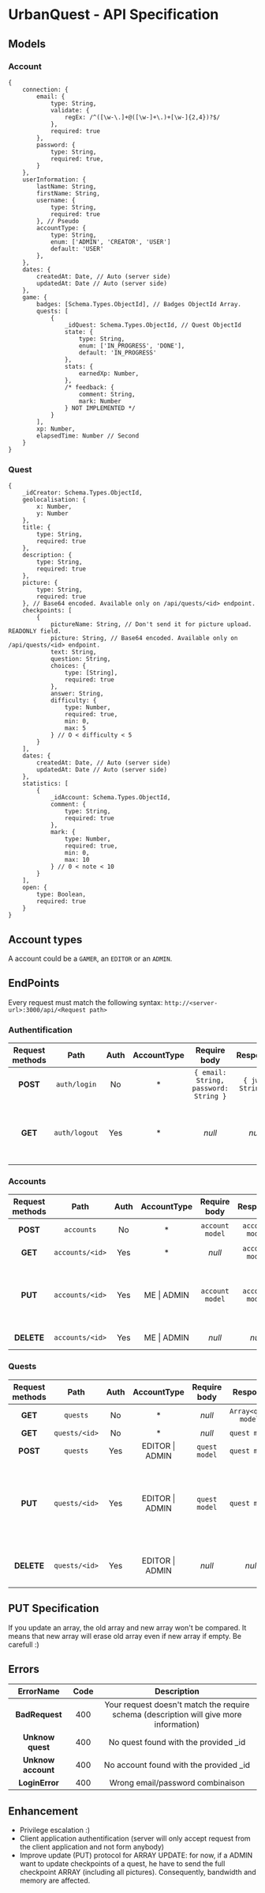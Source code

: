 # UrbanQuest - API Specification

## Models

### Account

```
{
    connection: {
        email: {
            type: String,
            validate: {
                regEx: /^([\w-\.]+@([\w-]+\.)+[\w-]{2,4})?$/
            },
            required: true
        },
        password: {
            type: String,
            required: true,
        }
    },
    userInformation: {
        lastName: String,
        firstName: String,
        username: {
            type: String,
            required: true
        }, // Pseudo
        accountType: {
            type: String,
            enum: ['ADMIN', 'CREATOR', 'USER']
            default: 'USER'
        },
    },
    dates: {
        createdAt: Date, // Auto (server side)
        updatedAt: Date // Auto (server side)
    },
    game: {
        badges: [Schema.Types.ObjectId], // Badges ObjectId Array.
        quests: [
            {
                _idQuest: Schema.Types.ObjectId, // Quest ObjectId
                state: {
                    type: String,
                    enum: ['IN_PROGRESS', 'DONE'],
                    default: 'IN_PROGRESS'
                },
                stats: {
                    earnedXp: Number,
                },
                /* feedback: {
                    comment: String,
                    mark: Number
                } NOT IMPLEMENTED */ 
            }
        ],
        xp: Number,
        elapsedTime: Number // Second
    }
}
```

### Quest

```
{
    _idCreator: Schema.Types.ObjectId,
    geolocalisation: {
        x: Number,
        y: Number
    },
    title: {
        type: String,
        required: true
    },
    description: {
        type: String,
        required: true
    },
    picture: {
        type: String,
        required: true
    }, // Base64 encoded. Available only on /api/quests/<id> endpoint.
    checkpoints: [
        {
            pictureName: String, // Don't send it for picture upload. READONLY field.
            picture: String, // Base64 encoded. Available only on /api/quests/<id> endpoint.
            text: String,
            question: String,
            choices: {
                type: [String],
                required: true
            },
            answer: String,
            difficulty: {
                type: Number,
                required: true,
                min: 0,
                max: 5
            } // O < difficulty < 5
        }
    ],
    dates: {
        createdAt: Date, // Auto (server side)
        updatedAt: Date // Auto (server side)
    },
    statistics: [
        {
            _idAccount: Schema.Types.ObjectId,
            comment: {
                type: String,
                required: true
            },
            mark: {
                type: Number,
                required: true,
                min: 0,
                max: 10
            } // 0 < note < 10
        }
    ],
    open: {
        type: Boolean,
        required: true
    }
}
```

## Account types

A account could be a `GAMER`, an `EDITOR` or an `ADMIN`.

## EndPoints

Every request must match the following syntax: `http://<server-url>:3000/api/<Request path>`

### Authentification

Request methods | Path | Auth | AccountType | Require body | Response | Description 
:---: | :---: | :---: | :---: | :---: | :---: | :---:
**POST** | `auth/login` | No | * | `{ email: String, password: String }` | `{ jwt: String }` | Log a user and provide a JWT
**GET** | `auth/logout` | Yes | * | _null_ | _null_ | Logout a user by removing his associated JWT

### Accounts

Request methods | Path | Auth | AccountType | Require body | Response | Description 
:---: | :---: | :---: | :---: | :---: | :---: | :---:
**POST** | `accounts` | No | * | `account model` | `account model` | Persist an account
**GET** | `accounts/<id>` | Yes | * | _null_ | `account model` | Get account by id
**PUT** | `accounts/<id>` | Yes | ME \| ADMIN | `account model` | `account model` | Update an account by id. **See [PUT SPECIFICATION](#PUT\ Specification).**
**DELETE** | `accounts/<id>` | Yes | ME \| ADMIN | _null_ | _null_ | Delete an account by id.

### Quests

Request methods | Path | Auth | AccountType | Require body | Response | Description 
:---: | :---: | :---: | :---: | :---: | :---: | :---:
**GET** | `quests` | No | * | _null_ | `Array<quest model>` | Get all opened quests
**GET** | `quests/<id>` | No | * | _null_ | `quest model` | Get quest by id
**POST** | `quests` | Yes | EDITOR \| ADMIN | `quest model` | `quest model` | Persist a quest
**PUT** | `quests/<id>` | Yes | EDITOR \| ADMIN | `quest model` | `quest model` | Update a quest by id. Request body will erase old quest. **See [PUT SPECIFICATION](#PUT\ Specification).**
**DELETE** | `quests/<id>` | Yes | EDITOR \| ADMIN | _null_ | _null_ | Delete a quest and every associated pictures.

## PUT Specification

If you update an array, the old array and new array won't be compared. It means that new array will erase old array even if new array if empty. Be carefull :)

## Errors

ErrorName | Code | Description
:---: | :---: | :---:
**BadRequest** | 400 | Your request doesn't match the require schema (description will give more information)
**Unknow quest** | 400 | No quest found with the provided _id
**Unknow account** | 400 | No account found with the provided _id
**LoginError** | 400 | Wrong email/password combinaison

## Enhancement

- Privilege escalation :)
- Client application authentification (server will only accept request from the client application and not form anybody)
- Improve update (PUT) protocol for ARRAY UPDATE: for now, if a ADMIN want to update checkpoints of a quest, he have to send the full checkpoint ARRAY (including all pictures). Consequently, bandwidth and memory are affected.
